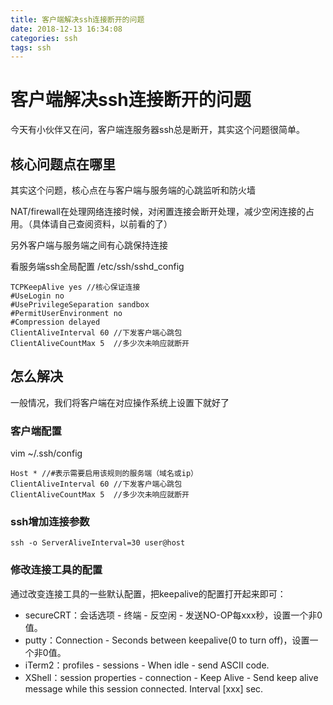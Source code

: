 ```yaml
---
title: 客户端解决ssh连接断开的问题
date: 2018-12-13 16:34:08
categories: ssh
tags: ssh
---
```


# 客户端解决ssh连接断开的问题

今天有小伙伴又在问，客户端连服务器ssh总是断开，其实这个问题很简单。

## 核心问题点在哪里

其实这个问题，核心点在与客户端与服务端的心跳监听和防火墙

NAT/firewall在处理网络连接时候，对闲置连接会断开处理，减少空闲连接的占用。（具体请自己查阅资料，以前看的了）

另外客户端与服务端之间有心跳保持连接

看服务端ssh全局配置 /etc/ssh/sshd_config

```
TCPKeepAlive yes //核心保证连接
#UseLogin no
#UsePrivilegeSeparation sandbox
#PermitUserEnvironment no
#Compression delayed
ClientAliveInterval 60 //下发客户端心跳包
ClientAliveCountMax 5  //多少次未响应就断开
```

## 怎么解决

一般情况，我们将客户端在对应操作系统上设置下就好了

### 客户端配置
vim ~/.ssh/config

```
Host * //#表示需要启用该规则的服务端（域名或ip）
ClientAliveInterval 60 //下发客户端心跳包
ClientAliveCountMax 5  //多少次未响应就断开
```

### ssh增加连接参数

```
ssh -o ServerAliveInterval=30 user@host
```

### 修改连接工具的配置
通过改变连接工具的一些默认配置，把keepalive的配置打开起来即可：

* secureCRT：会话选项 - 终端 - 反空闲 - 发送NO-OP每xxx秒，设置一个非0值。
* putty：Connection - Seconds between keepalive(0 to turn off)，设置一个非0值。
* iTerm2：profiles - sessions - When idle - send ASCII code.
* XShell：session properties - connection - Keep Alive - Send keep alive message while this session connected. Interval [xxx] sec.